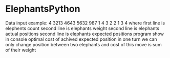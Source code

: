 # ElephantsPython

Data input example:
4
3213 4643 5632 987
1 4 3 2
2 1 3 4
where first line is elephents count
      second line is elephants weight
      second line is elephants actual positions
      second line is elephants expected positions
program show in console optimal cost of achived
expected position
in one turn we can only change position between two
elephants and cost of this move is sum of their weight
